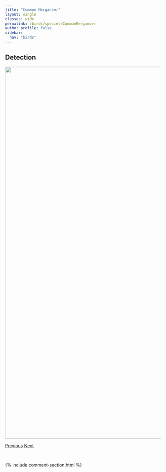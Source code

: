 ```yaml
---
title: "Common Merganser"
layout: single
classes: wide
permalink: /birds/species/CommonMerganser
author_profile: false
sidebar:
  nav: "birds"
---
```


<h2>Detection</h2>

<a href="https://drive.google.com/uc?export=view&id=1c5yQW3TlUAv3GBRPzR283CnHsQFaAp-n">
<img src="https://drive.google.com/uc?export=view&id=1c5yQW3TlUAv3GBRPzR283CnHsQFaAp-n" height = "1200" width = "800">
</a>

<a href="/birds/species/CommonLoon/" class="pagination--pager" title="Common Loon">Previous</a> <a href="/birds/species/CommonNighthawk/" class="pagination--pager" title="Common Nighthawk">Next</a>

<p>&nbsp;</p>

{% include comment-section.html %}
